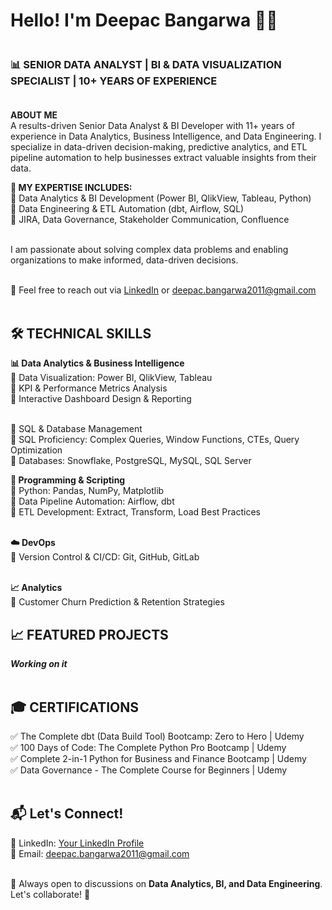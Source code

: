 # Hello! I'm Deepac Bangarwa 👋😃


### </br>**📊 SENIOR DATA ANALYST | BI & DATA VISUALIZATION SPECIALIST | 10+ YEARS OF EXPERIENCE**</br></br>

**ABOUT ME**</br>
A results-driven Senior Data Analyst & BI Developer with 11+ years of experience in Data Analytics, Business Intelligence, and Data Engineering. I specialize in data-driven decision-making, predictive analytics, and ETL pipeline automation to help businesses extract valuable insights from their data.

**🚀 MY EXPERTISE INCLUDES:** </br>
🚀 Data Analytics & BI Development (Power BI, QlikView, Tableau, Python)</br>
🚀 Data Engineering & ETL Automation (dbt, Airflow, SQL)</br>
🚀 JIRA, Data Governance, Stakeholder Communication, Confluence</br></br>

I am passionate about solving complex data problems and enabling organizations to make informed, data-driven decisions.</br></br>

📩 Feel free to reach out via [LinkedIn](https://www.linkedin.com/in/deepacbangarwa/) or deepac.bangarwa2011@gmail.com</br></br>

## **🛠️ TECHNICAL SKILLS**</br>
**📊 Data Analytics & Business Intelligence**</br>
🚀 Data Visualization: Power BI, QlikView, Tableau</br>
🚀 KPI & Performance Metrics Analysis</br>
🚀 Interactive Dashboard Design & Reporting</br></br>

💾 SQL & Database Management</br>
🚀 SQL Proficiency: Complex Queries, Window Functions, CTEs, Query Optimization</br>
🚀 Databases: Snowflake, PostgreSQL, MySQL, SQL Server</br>

**🐍 Programming & Scripting**</br>
🚀 Python: Pandas, NumPy, Matplotlib</br>
🚀 Data Pipeline Automation: Airflow, dbt</br>
🚀 ETL Development: Extract, Transform, Load Best Practices</br></br>

**☁️ DevOps**</br>
🚀 Version Control & CI/CD: Git, GitHub, GitLab </br></br>

**📈 Analytics**</br>
🚀 Customer Churn Prediction & Retention Strategies</br>

## **📈 FEATURED PROJECTS**</br>
 ***Working on it***</br></br>


## 🎓 CERTIFICATIONS</br>
✅ The Complete dbt (Data Build Tool) Bootcamp: Zero to Hero | Udemy</br>
✅ 100 Days of Code: The Complete Python Pro Bootcamp | Udemy</br>
✅ Complete 2-in-1 Python for Business and Finance Bootcamp | Udemy</br>
✅ Data Governance - The Complete Course for Beginners | Udemy</br></br>

## 📬 Let's Connect!</br>
💼 LinkedIn: [Your LinkedIn Profile](https://www.linkedin.com/in/deepacbangarwa/)</br>
📧 Email: deepac.bangarwa2011@gmail.com</br></br>

💬 Always open to discussions on **Data Analytics, BI, and Data Engineering**. Let's collaborate! 🚀
